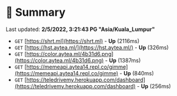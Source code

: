 # 📖 Summary
Last updated: **2/5/2022, 3:21:43 PG "Asia/Kuala_Lumpur"**

- `GET` [https://shrt.ml](https://shrt.ml) - **Up** (2116ms)
- `GET` [https://hst.aytea.ml/](https://hst.aytea.ml/) - **Up** (326ms)
- `GET` [https://color.aytea.ml/4b31d6.png](https://color.aytea.ml/4b31d6.png) - **Up** (1387ms)
- `GET` [https://memeapi.aytea14.repl.co/gimme](https://memeapi.aytea14.repl.co/gimme) - **Up** (840ms)
- `GET` [https://teledrivemy.herokuapp.com/dashboard](https://teledrivemy.herokuapp.com/dashboard) - **Up** (256ms)

